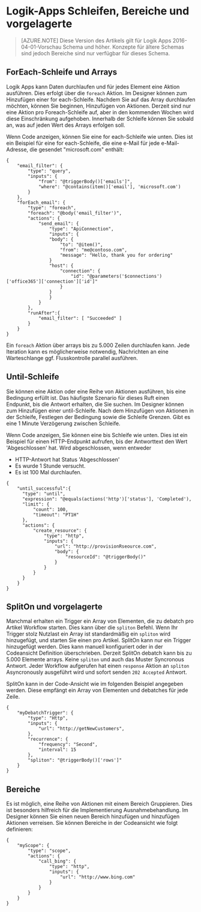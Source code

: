 <properties
   pageTitle="Logik-Apps Schleifen, Bereiche und vorgelagerte | Microsoft Azure"
   description="Logik App Schleife, Umfang und vorgelagerte Konzepte"
   services="logic-apps"
   documentationCenter=".net,nodejs,java"
   authors="jeffhollan"
   manager="dwrede"
   editor=""/>

<tags
   ms.service="logic-apps"
   ms.devlang="multiple"
   ms.topic="article"
   ms.tgt_pltfrm="na"
   ms.workload="integration"
   ms.date="05/14/2016"
   ms.author="jehollan"/>
   
# <a name="logic-apps-loops-scopes-and-debatching"></a>Logik-Apps Schleifen, Bereiche und vorgelagerte
  
>[AZURE.NOTE] Diese Version des Artikels gilt für Logik Apps 2016-04-01-Vorschau Schema und höher.  Konzepte für ältere Schemas sind jedoch Bereiche sind nur verfügbar für dieses Schema.
  
## <a name="foreach-loop-and-arrays"></a>ForEach-Schleife und Arrays
  
Logik Apps kann Daten durchlaufen und für jedes Element eine Aktion ausführen.  Dies erfolgt über die `foreach` Aktion.  Im Designer können zum Hinzufügen einer for each-Schleife.  Nachdem Sie auf das Array durchlaufen möchten, können Sie beginnen, Hinzufügen von Aktionen.  Derzeit sind nur eine Aktion pro Foreach-Schleife auf, aber in den kommenden Wochen wird diese Einschränkung aufgehoben.  Innerhalb der Schleife können Sie sobald an, was auf jeden Wert des Arrays erfolgen soll.

Wenn Code anzeigen, können Sie eine for each-Schleife wie unten.  Dies ist ein Beispiel für eine for each-Schleife, die eine e-Mail für jede e-Mail-Adresse, die gesendet "microsoft.com" enthält:

```
{
    "email_filter": {
        "type": "query",
        "inputs": {
            "from": "@triggerBody()['emails']",
            "where": "@contains(item()['email'], 'microsoft.com')
        }
    },
    "forEach_email": {
        "type": "foreach",
        "foreach": "@body('email_filter')",
        "actions": {
            "send_email": {
                "type": "ApiConnection",
                "inputs": {
                "body": {
                    "to": "@item()",
                    "from": "me@contoso.com",
                    "message": "Hello, thank you for ordering"
                }
                "host": {
                    "connection": {
                        "id": "@parameters('$connections')['office365']['connection']['id']"
                    }
                }
                }
            }
        },
        "runAfter":{
            "email_filter": [ "Succeeded" ]
        }
    }
}
```
  
  Ein `foreach` Aktion über arrays bis zu 5.000 Zeilen durchlaufen kann.  Jede Iteration kann es möglicherweise notwendig, Nachrichten an eine Warteschlange ggf. Flusskontrolle parallel ausführen.
  
## <a name="until-loop"></a>Until-Schleife
  
  Sie können eine Aktion oder eine Reihe von Aktionen ausführen, bis eine Bedingung erfüllt ist.  Das häufigste Szenario für dieses Ruft einen Endpunkt, bis die Antwort erhalten, die Sie suchen.  Im Designer können zum Hinzufügen einer until-Schleife.  Nach dem Hinzufügen von Aktionen in der Schleife, Festlegen der Bedingung sowie die Schleife Grenzen.  Gibt es eine 1 Minute Verzögerung zwischen Schleife.
  
  Wenn Code anzeigen, Sie können eine bis Schleife wie unten.  Dies ist ein Beispiel für einen HTTP-Endpunkt aufrufen, bis der Antworttext den Wert 'Abgeschlossen' hat.  Wird abgeschlossen, wenn entweder 
  
  * HTTP-Antwort hat Status 'Abgeschlossen'
  * Es wurde 1 Stunde versucht.
  * Es ist 100 Mal durchlaufen.
  
  ```
  {
      "until_successful":{
        "type": "until",
        "expression": "@equals(actions('http')['status'], 'Completed'),
        "limit": {
            "count": 100,
            "timeout": "PT1H"
        },
        "actions": {
            "create_resource": {
                "type": "http",
                "inputs": {
                    "url": "http://provisionRseource.com",
                    "body": {
                        "resourceId": "@triggerBody()"
                    }
                }
            }
        }
      }
  }
  ```
  
## <a name="spliton-and-debatching"></a>SplitOn und vorgelagerte

Manchmal erhalten ein Trigger ein Array von Elementen, die zu debatch pro Artikel Workflow starten.  Dies kann über die `spliton` Befehl.  Wenn Ihr Trigger stolz Nutzlast ein Array ist standardmäßig ein `spliton` wird hinzugefügt, und starten Sie einen pro Artikel.  SplitOn kann nur ein Trigger hinzugefügt werden.  Dies kann manuell konfiguriert oder in der Codeansicht Definition überschrieben.  Derzeit SplitOn debatch kann bis zu 5.000 Elemente arrays.  Keine `spliton` und auch das Muster Syncronous Antwort.  Jeder Workflow aufgerufen hat einen `response` Aktion an `spliton` Asyncronously ausgeführt wird und sofort senden `202 Accepted` Antwort.  

SplitOn kann in der Code-Ansicht wie im folgenden Beispiel angegeben werden.  Diese empfängt ein Array von Elementen und debatches für jede Zeile.

```
{
    "myDebatchTrigger": {
        "type": "Http",
        "inputs": {
            "url": "http://getNewCustomers",
        },
        "recurrence": {
            "frequency": "Second",
            "interval": 15
        },
        "spliton": "@triggerBody()['rows']"
    }
}
```

## <a name="scopes"></a>Bereiche

Es ist möglich, eine Reihe von Aktionen mit einem Bereich Gruppieren.  Dies ist besonders hilfreich für die Implementierung Ausnahmebehandlung.  Im Designer können Sie einen neuen Bereich hinzufügen und hinzufügen Aktionen verreisen.  Sie können Bereiche in der Codeansicht wie folgt definieren:


```
{
    "myScope": {
        "type": "scope",
        "actions": {
            "call_bing": {
                "type": "http",
                "inputs": {
                    "url": "http://www.bing.com"
                }
            }
        }
    }
}
```
